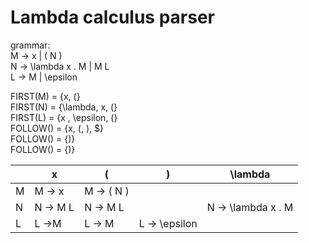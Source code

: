 # Lambda calculus parser
grammar: <br>
M -> x | ( N ) <br>
N -> \lambda x . M | M L <br>
L -> M | \epsilon <br>

FIRST(M) = {x, (} <br>
FIRST(N) = {\lambda, x, (} <br>
FIRST(L) = {x , \epsilon, (} <br>
FOLLOW() = {x, (, ), $} <br>
FOLLOW() = {)} <br>
FOLLOW() = {)} <br>

| | x | ( | ) | \lambda |
| --- | --- | --- | --- | --- |
| M | M -> x | M -> ( N ) | | |
| N | N -> M L | N -> M L | | N -> \lambda x . M
| L | L ->M | L -> M | L -> \epsilon | |
